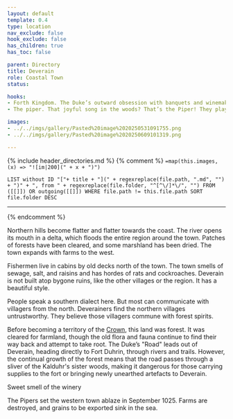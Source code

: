 ```yaml
---
layout: default
template: 0.4
type: location
nav_exclude: false
hook_exclude: false
has_children: true
has_toc: false

parent: Directory
title: Deverain
role: Coastal Town
status: 

hooks:
- Forth Kingdom. The Duke’s outward obsession with banquets and winemaking are merely a cover for his true ambition - a kingdom of his own. If he can secure the loyalties of the monarchs in Naganeh and Tirollis, he’ll have the backing he needs to declare himself king and remove himself from under the thumb of Ambaret. He may even grant significant land rights to those willing to declare their allegiance now.
- The piper. That joyful song in the woods? That’s the Piper! They play their flute to call us to join the revolution! We will throw off our chains as we dance! Let us set Deverain ablaze and birth a better world from its ashes!

images:
- ../../imgs/gallery/Pasted%20image%2020250531091755.png
- ../../imgs/gallery/Pasted%20image%2020250609101319.png

---
```


{% include header_directories.md %}
{% comment %}
`=map(this.images, (x) => "![im|200](" + x + ")")`
```dataview
LIST without ID "["+ title + "](" + regexreplace(file.path, ".md", "") + ")" + ", from " + regexreplace(file.folder, "^[^\/]*\/", "") FROM ([[]]) OR outgoing([[]]) WHERE file.path != this.file.path SORT file.folder DESC
```
---

{% endcomment %}

Northern hills become flatter and flatter towards the coast.
The river opens its mouth in a delta, which floods the entire region around the town.
Patches of forests have been cleared, and some marshland has been dried.
The town expands with farms to the west.

Fishermen live in cabins by old decks north of the town.
The town smells of sewage, salt, and raisins and has hordes of rats and cockroaches.
Deverain is not built atop bygone ruins, like the other villages or the region.
It has a beautiful style.

People speak a southern dialect here.
But most can communicate with villagers from the north.
Deverainers find the northern villages untrustworthy.
They believe those villagers commune with forest spirits.

Before becoming a territory of the [Crown](../Ambaret/index.md), this land
was forest. It was cleared for farmland, though the old flora and fauna continue to find their
way back and attempt to take root. The Duke’s "Road" leads out of Deverain,
heading directly to Fort Duhrin, through rivers and trails. However, the continual growth of the forest means that the
road passes through a sliver of the Kalduhr's sister woods, making it dangerous for those carrying supplies to
the fort or bringing newly unearthed artefacts to Deverain.

Sweet smell of the winery

The Pipers set the western town ablaze in September 1025.
Farms are destroyed, and grains to be exported sink in the sea.